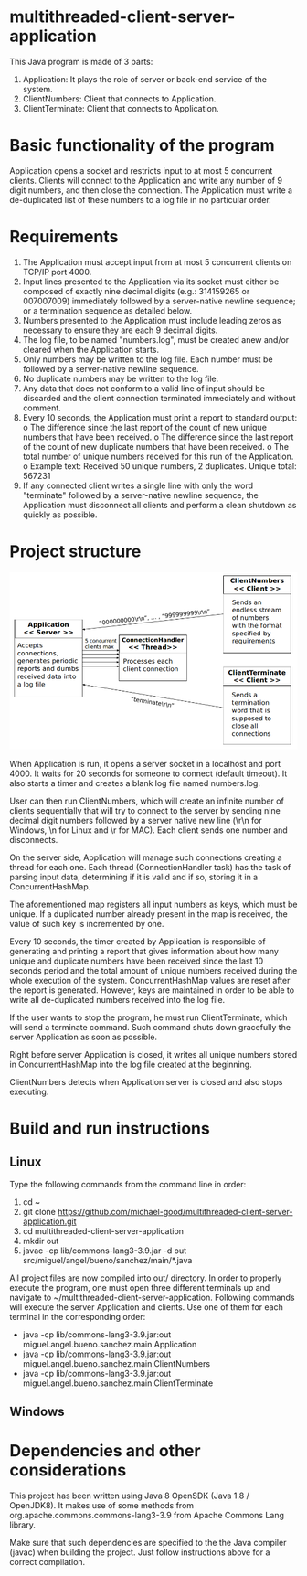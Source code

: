 # multithreaded-client-server-application
This Java program is made of 3 parts:
  1. Application: It plays the role of server or back-end service of the system.
  2. ClientNumbers: Client that connects to Application.
  3. ClientTerminate: Client that connects to Application.
  
# Basic functionality of the program
Application opens a socket and restricts input to at most 5 concurrent
clients. Clients will connect to the Application and write any number of 9 digit
numbers, and then close the connection. The Application must write a de-duplicated
list of these numbers to a log file in no particular order.

# Requirements
1. The Application must accept input from at most 5 concurrent clients on
TCP/IP port 4000.
2. Input lines presented to the Application via its socket must either be
composed of exactly nine decimal digits (e.g.: 314159265 or 007007009)
immediately followed by a server-native newline sequence; or a termination
sequence as detailed below.
3. Numbers presented to the Application must include leading zeros as
necessary to ensure they are each 9 decimal digits.
4. The log file, to be named "numbers.log", must be created anew and/or
cleared when the Application starts.
5. Only numbers may be written to the log file. Each number must be followed
by a server-native newline sequence.
6. No duplicate numbers may be written to the log file.
7. Any data that does not conform to a valid line of input should be discarded
and the client connection terminated immediately and without comment.
8. Every 10 seconds, the Application must print a report to standard output:
o The difference since the last report of the count of new unique
numbers that have been received.
o The difference since the last report of the count of new duplicate
numbers that have been received.
o The total number of unique numbers received for this run of the
Application.
o Example text: Received 50 unique numbers, 2 duplicates. Unique
total: 567231
9. If any connected client writes a single line with only the word "terminate"
followed by a server-native newline sequence, the Application must
disconnect all clients and perform a clean shutdown as quickly as possible.

# Project structure

![alt text](/docs/classes-scheme.png)

When Application is run, it opens a server socket in a localhost and port 4000. It waits for 20 seconds for someone to connect (default timeout). It also starts a timer
and creates a blank log file named numbers.log.

User can then run ClientNumbers, which will create an infinite number of clients sequentially that will try to connect to the server by sending 
nine decimal digit numbers followed by a server native new line (\r\n for Windows, \n for Linux and \r for MAC). Each client sends one number and disconnects.

On the server side, Application will manage such connections creating a thread for each one. Each thread (ConnectionHandler task) has the task of parsing input data,
determining if it is valid and if so, storing it in a ConcurrentHashMap. 

The aforementioned map registers all input numbers as keys, which must be unique. If a duplicated number already present in the map is received, the value of such key is incremented by one.

Every 10 seconds, the timer created by Application is responsible of generating and printing a report that gives information about how many unique and duplicate numbers have been received
since the last 10 seconds period and the total amount of unique numbers received during the whole execution of the system. ConcurrentHashMap values are reset after the report is generated. However,
keys are maintained in order to be able to write all de-duplicated numbers received into the log file.

If the user wants to stop the program, he must run ClientTerminate, which will send a terminate command. Such command shuts down gracefully the server Application as soon as possible.

Right before server Application is closed, it writes all unique numbers stored in ConcurrentHashMap into the log file created at the beginning.

ClientNumbers detects when Application server is closed and also stops executing.


# Build and run instructions
## Linux
Type the following commands from the command line in order:
1. cd ~
2. git clone https://github.com/michael-good/multithreaded-client-server-application.git
3. cd multithreaded-client-server-application
4. mkdir out
5. javac -cp lib/commons-lang3-3.9.jar -d out src/miguel/angel/bueno/sanchez/main/*.java

All project files are now compiled into out/ directory.
In order to properly execute the program, one must open three different terminals up and navigate to ~/multithreaded-client-server-application.
Following commands will execute the server Application and clients. Use one of them for each terminal in the corresponding order:
- java -cp lib/commons-lang3-3.9.jar:out miguel.angel.bueno.sanchez.main.Application
- java -cp lib/commons-lang3-3.9.jar:out miguel.angel.bueno.sanchez.main.ClientNumbers
- java -cp lib/commons-lang3-3.9.jar:out miguel.angel.bueno.sanchez.main.ClientTerminate

## Windows

# Dependencies and other considerations
This project has been written using Java 8 OpenSDK (Java 1.8 / OpenJDK8).
It makes use of some methods from org.apache.commons.commons-lang3-3.9 from Apache Commons Lang library. 

Make sure that such dependencies are specified to the the Java compiler (javac) when building the project. Just follow instructions above for a correct compilation.

